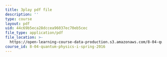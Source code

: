```yaml
---
title: 3play pdf file
description: ''
type: course
layout: pdf
uid: 44c69b5eca28dccea96037ec70eb5cec
file_type: application/pdf
file_location: >-
  https://open-learning-course-data-production.s3.amazonaws.com/8-04-quantum-physics-i-spring-2016/44c69b5eca28dccea96037ec70eb5cec_3Cij8HYKXOk.pdf
course_id: 8-04-quantum-physics-i-spring-2016
---
```

